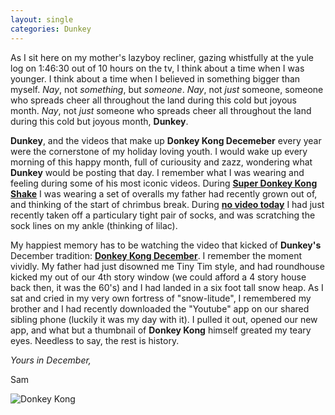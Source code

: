 ```yaml
---
layout: single
categories: Dunkey
---
```


As I sit here on my mother's lazyboy recliner, gazing whistfully at the yule log on 1:46:30 out of 10 hours on the tv, I think about a time when I was younger. I think about a time when I believed in something bigger than myself. *Nay*, not *something*, but *someone*. *Nay*, not *just* someone, someone who spreads cheer all throughout the land during this cold but joyous month. *Nay*, not *just* someone who spreads cheer all throughout the land during this cold but joyous month, **Dunkey**.

**Dunkey**, and the videos that make up **Donkey Kong Decemeber** every year were the cornerstone of my holiday loving youth. I would wake up every morning of this happy month, full of curiousity and zazz, wondering what **Dunkey** would be posting that day. I remember what I was wearing and feeling during some of his most iconic videos. During [**Super Donkey Kong Shake**](https://www.youtube.com/watch?v=DRnMwtdegII) I was wearing a set of overalls my father had recently grown out of, and thinking of the start of chrimbus break. During [**no video today**](https://www.youtube.com/watch?v=LGJ6TvKDlvI) I had just recently taken off a particulary tight pair of socks, and was scratching the sock lines on my ankle (thinking of lilac).

 My happiest memory has to be watching the video that kicked of **Dunkey's** December tradition: [**Donkey Kong December**](https://www.youtube.com/watch?v=KuvDsT4sRzU). I remember the moment vividly. My father had just disowned me Tiny Tim style, and had roundhouse kicked my out of our 4th story window (we could afford a 4 story house back then, it was the 60's) and I had landed in a six foot tall snow heap. As I sat and cried in my very own fortress of "snow-litude", I remembered my brother and I had recently downloaded the "Youtube" app on our shared sibling phone (luckily it was my day with it). I pulled it out, opened our new app, and what but a thumbnail of **Donkey Kong** himself greated my teary eyes. Needless to say, the rest is history.


*Yours in December,*

Sam

![Donkey Kong](https://mario.wiki.gallery/images/8/84/MPS_Donkey_Kong_Artwork.png)